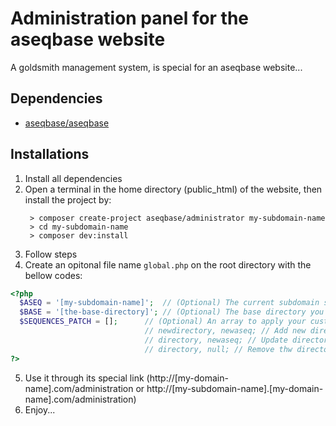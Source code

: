 # Administration panel for the aseqbase website
A goldsmith management system, is special for an aseqbase website...
## Dependencies
* <a href="http://github.com//aseqbase/aseqbase">aseqbase/aseqbase</a>
## Installations
1. Install all dependencies
2. Open a terminal in the home directory (public_html) of the website, then install the project by:
   ``` shell
 	> composer create-project aseqbase/administrator my-subdomain-name
	> cd my-subdomain-name
 	> composer dev:install
   ```
3. Follow steps
4. Create an opitonal file name `global.php` on the root directory with the bellow codes:
  ``` php
  <?php
	$ASEQ = '[my-subdomain-name]'; 	// (Optional) The current subdomain sequence or leave null if this file is in the root directory
	$BASE = '[the-base-directory]'; // (Optional) The base directory you want to inherit all properties except what you changed
	$SEQUENCES_PATCH = []; 		// (Optional) An array to apply your custom changes in \_::$Sequences
								// newdirectory, newaseq; // Add new directory to the \_::$Sequences
								// directory, newaseq; // Update directory in the \_::$Sequences
								// directory, null; // Remove thw directory from the \_::$Sequences
  ?>
  ```
5. Use it through its special link (http://[my-domain-name].com/administration or http://[my-subdomain-name].[my-domain-name].com/administration)
6. Enjoy...
